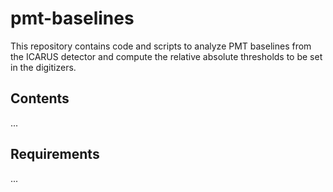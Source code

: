 # pmt-baselines
This repository contains code and scripts to analyze PMT baselines from the ICARUS detector and compute the relative absolute thresholds to be set in the digitizers.

## Contents
...

## Requirements
...


